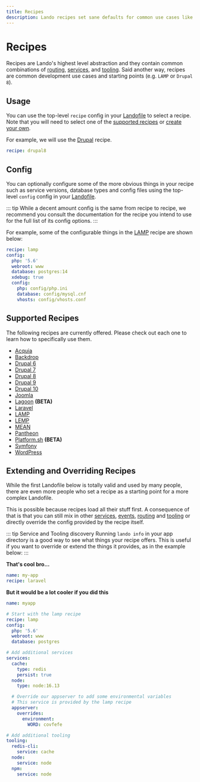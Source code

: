 ```yaml
---
title: Recipes
description: Lando recipes set sane defaults for common use cases like Drupal, WordPress or MEAN but are also highly configurable and extensible for all occasions.
---
```


# Recipes

Recipes are Lando's highest level abstraction and they contain common combinations of [routing](./proxy.md), [services](./services.md), and [tooling](./tooling.md). Said another way, recipes are common development use cases and starting points (e.g. `LAMP` or `Drupal 8`).

## Usage

You can use the top-level `recipe` config in your [Landofile](./index.md) to select a recipe. Note that you will need to select one of the [supported recipes](#supported-recipes) or [create your own](https://docs.lando.dev/contrib/contrib-plugins.html#recipes).

For example, we will use the [Drupal](https://docs.lando.dev/drupal/) recipe.

```yaml
recipe: drupal8
```

## Config

You can optionally configure some of the more obvious things in your recipe such as service versions, database types and config files using the top-level `config` config in your [Landofile](./index.md).

::: tip
While a decent amount config is the same from recipe to recipe, we recommend you consult the documentation for the recipe you intend to use for the full list of its config options.
:::

For example, some of the configurable things in the [LAMP](https://docs.lando.dev/lamp/) recipe are shown below:

```yml
recipe: lamp
config:
  php: '5.6'
  webroot: www
  database: postgres:14
  xdebug: true
  config:
    php: config/php.ini
    database: config/mysql.cnf
    vhosts: config/vhosts.conf
```

## Supported Recipes

The following recipes are currently offered. Please check out each one to learn how to specifically use them.

* [Acquia](https://docs.lando.dev/acquia/)
* [Backdrop](https://docs.lando.dev/backdrop/)
* [Drupal 6](https://docs.lando.dev/drupal/)
* [Drupal 7](https://docs.lando.dev/drupal/)
* [Drupal 8](https://docs.lando.dev/drupal/)
* [Drupal 9](https://docs.lando.dev/drupal/)
* [Drupal 10](https://docs.lando.dev/drupal/)
* [Joomla](https://docs.lando.dev/joomla/)
* [Lagoon](https://docs.lando.dev/lagoon/) **(BETA)**
* [Laravel](https://docs.lando.dev/laravel/)
* [LAMP](https://docs.lando.dev/lamp/)
* [LEMP](https://docs.lando.dev/lemp/)
* [MEAN](https://docs.lando.dev/mean/)
* [Pantheon](https://docs.lando.dev/pantheon/)
* [Platform.sh](https://docs.lando.dev/platformsh/) **(BETA)**
* [Symfony](https://docs.lando.dev/symfony/)
* [WordPress](https://docs.lando.dev/wordpress/)

## Extending and Overriding Recipes

While the first Landofile below is totally valid and used by many people, there are even more people who set a recipe as a starting point for a more complex Landofile.

This is possible because recipes load all their stuff first. A consequence of that is that you can still mix in other [services](./services.md), [events](./services.md), [routing](./proxy.md) and [tooling](./tooling.md) or directly override the config provided by the recipe itself.

::: tip Service and Tooling discovery
Running `lando info` in your app directory is a good way to see what things your recipe offers. This is useful if you want to override or extend the things it provides, as in the example below:
:::

**That's cool bro...**

```yaml
name: my-app
recipe: laravel
```

**But it would be a lot cooler if you did this**

```yaml
name: myapp

# Start with the lamp recipe
recipe: lamp
config:
  php: '5.6'
  webroot: www
  database: postgres

# Add additional services
services:
  cache:
    type: redis
    persist: true
  node:
    type: node:16.13

  # Override our appserver to add some environmental variables
  # This service is provided by the lamp recipe
  appserver:
    overrides:
      environment:
        WORD: covfefe

# Add additional tooling
tooling:
  redis-cli:
    service: cache
  node:
    service: node
  npm:
    service: node
```
